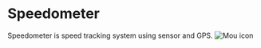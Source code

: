 # Speedometer
Speedometer is speed tracking system using sensor and GPS.
![Mou icon](https://github.com/pintukumarpatil/Speedometer/blob/master/app/screen/screenshot.png)

